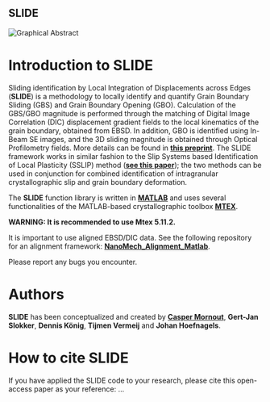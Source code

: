 ## SLIDE

![Graphical Abstract](https://github.com/user-attachments/assets/c41a1f86-8e47-45f0-b4d6-71cf0cea32a3)

# Introduction to SLIDE

Sliding identification by Local Integration of Displacements across Edges (**SLIDE**) is a methodology to locally identify and quantify Grain Boundary Sliding (GBS) and Grain Boundary Opening (GBO). Calculation of the GBS/GBO magnitude is performed through the matching of Digital Image Correlation (DIC) displacement gradient fields to the local kinematics of the grain boundary, obtained from EBSD. In addition, GBO is identified using In-Beam SE images, and the 3D sliding magnitude is obtained through Optical Profilometry fields. More details can be found in [**this preprint**](https://arxiv.org/abs/2504.04898). The SLIDE framework works in similar fashion to the Slip Systems based Identification of Local Plasticity (SSLIP) method ([**see this paper**](https://www.sciencedirect.com/science/article/pii/S1359645422008795?via%3Dihub)); the two methods can be used in conjunction for combined identification of intragranular crystallographic slip and grain boundary deformation.

The **SLIDE** function library is written in [**MATLAB**](https://mathworks.com/products/matlab.html) and uses several functionalities of the MATLAB-based crystallographic toolbox [**MTEX**](https://mtex-toolbox.github.io). 

**WARNING: It is recommended to use Mtex 5.11.2.**

It is important to use aligned EBSD/DIC data. See the following repository for an alignment framework: [**NanoMech_Alignment_Matlab**](https://github.com/Tijmenvermeij/NanoMech_Alignment_Matlab).

Please report any bugs you encounter.

# Authors
**SLIDE** has been conceptualized and created by [**Casper Mornout**](https://research.tue.nl/en/persons/casper-mornout), **Gert-Jan Slokker**, **Dennis König**, **Tijmen Vermeij** and **Johan Hoefnagels**.

# How to cite SLIDE
If you have applied the SLIDE code to your research, please cite this open-access paper as your reference:
...
